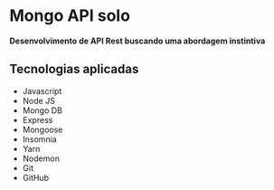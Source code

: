 # Mongo API solo
**Desenvolvimento de API Rest buscando uma abordagem instintiva**

## Tecnologias aplicadas
- Javascript
- Node JS
- Mongo DB
- Express
- Mongoose
- Insomnia
- Yarn
- Nodemon
- Git
- GitHub